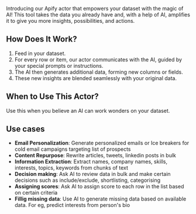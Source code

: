 Introducing our Apify actor that empowers your dataset with the magic of AI! This tool takes the data you already have and, with a help of AI, amplifies it to give you more insights, possibilities, and actions.

## How Does It Work?
1. Feed in your dataset.
2. For every row or item, our actor communicates with the AI, guided by your special prompts or instructions.
3. The AI then generates additional data, forming new columns or fields.
4. These new insights are blended seamlessly with your original data.

## When to Use This Actor?
Use this when you believe an AI can work wonders on your dataset.

## Use cases
- **Email Personalization**: Generate personalized emails or Ice breakers for cold email campaigns targeting list of prospects 
- **Content Repurpose**: Rewrite articles, tweets, linkedin posts in bulk
- **Information Extraction**: Extract names, company names, skills, interests, topics, keywords from chunks of text
- **Decision making**: Ask AI to review data in bulk and make certain decisions such as include/exclude, shortlisting, categorising
- **Assigning scores**: Ask AI to assign score to each row in the list based on certain criteria
- **Fillig missing data**: Use AI to generate missing data based on available data. For eg, predict interests from person's bio

